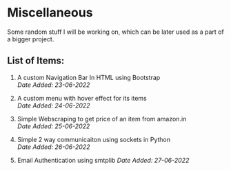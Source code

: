 # Miscellaneous

Some random stuff I will be working on, which can be later used as a part of a bigger project.  

## List of Items:
1) A custom Navigation Bar In HTML using Bootstrap  
*Date Added: 23-06-2022*  

2) A custom menu with hover effect for its items  
*Date Added: 24-06-2022*  

3) Simple Webscraping to get price of an item from amazon.in  
*Date Added: 25-06-2022*

4) Simple 2 way communicaiton using sockets in Python  
*Date Added: 26-06-2022*  

5) Email Authentication using smtplib 
*Date Added: 27-06-2022*
